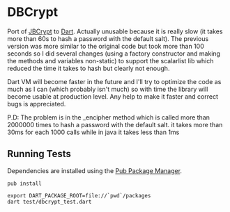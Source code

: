 DBCrypt
===================

Port of [JBCrypt][jbc] to [Dart][d]. Actually unusable because it is really slow (it
takes more than 60s to hash a password with the default salt). The previous version
was more similar to the original code but took more than 100 seconds so I did
several changes (using a factory constructor and making the methods and variables 
non-static) to support the scalarlist lib which reduced the time it takes to
hash but clearly not enough.

Dart VM will become faster in the future and I'll try to optimize the code as
much as I can (which probably isn't much) so with time the library will become
usable at production level. Any help to make it faster and correct bugs is 
appreciated.

P.D: The problem is in the _encipher method which is called more than 2000000 
times to hash a password with the default salt. it takes more than 30ms for each
1000 calls while in java it takes less than 1ms

Running Tests
-------------

Dependencies are installed using the [Pub Package Manager][pub].

    pub install
    
    export DART_PACKAGE_ROOT=file://`pwd`/packages
    dart test/dbcrypt_test.dart


[jbc]: http://www.mindrot.org/projects/jBCrypt/
[d]: http://www.dartlang.org
[pub]: http://www.dartlang.org/docs/pub-package-manager/